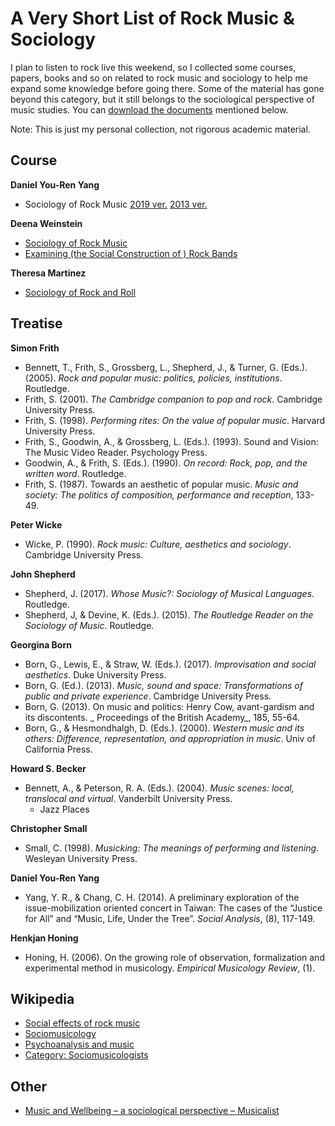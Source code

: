 # A Very Short List of Rock Music & Sociology

I plan to listen to rock live this weekend, so I collected some courses, papers, books and so on related to rock music and sociology to help me expand some knowledge before going there. Some of the material has gone beyond this category, but it still belongs to the sociological perspective of music studies. You can [download the documents](https://github.com/DeSociologue/A-Very-Short-List-of-Rock-Music-Sociology/tree/master/Files) mentioned below.

Note: This is just my personal collection, not rigorous academic material. 


## Course
**Daniel You-Ren Yang**
- Sociology of Rock Music [2019 ver.](http://teacher.thu.edu.tw/102/teac2_desc/outline4/print_outline.php?setyear=108&setterm=1&curr_code=3193&ss_sysid=otr) [2013 ver.](https://soc.thu.edu.tw/courses/u101-2.files/5053.pdf)

**Deena Weinstein**
- [Sociology of Rock Music](https://condor.depaul.edu/~dweinste/rock/)
- [Examining (the Social Construction of ) Rock Bands](https://condor.depaul.edu/~dweinste/rockbands/)

**Theresa Martinez**
- [Sociology of Rock and Roll](https://soc.utah.edu/courses1/syllabi/spring-2013/martinez-3041-001-soc-of-rock-and-roll-Sp13-web.pdf)

## Treatise
**Simon Frith**
- Bennett, T., Frith, S., Grossberg, L., Shepherd, J., & Turner, G. (Eds.). (2005). _Rock and popular music: politics, policies, institutions_. Routledge. 
- Frith, S. (2001). _The Cambridge companion to pop and rock_. Cambridge University Press.
- Frith, S. (1998). _Performing rites: On the value of popular music_. Harvard University Press.
- Frith, S., Goodwin, A., & Grossberg, L. (Eds.). (1993). Sound and Vision: The Music Video Reader. Psychology Press.
- Goodwin, A., & Frith, S. (Eds.). (1990). _On record: Rock, pop, and the written word_. Routledge. 
- Frith, S. (1987). Towards an aesthetic of popular music. _Music and society: The politics of composition, performance and reception_, 133-49. 

**Peter Wicke**
- Wicke, P. (1990). _Rock music: Culture, aesthetics and sociology_. Cambridge University Press. 

**John Shepherd**
- Shepherd, J. (2017). _Whose Music?: Sociology of Musical Languages_. Routledge.
- Shepherd, J, & Devine, K. (Eds.). (2015). _The Routledge Reader on the Sociology of Music_. Routledge.

**Georgina Born**
- Born, G., Lewis, E., & Straw, W. (Eds.). (2017). _Improvisation and social aesthetics_. Duke University Press.
- Born, G. (Ed.). (2013). _Music, sound and space: Transformations of public and private experience_. Cambridge University Press. 
- Born, G. (2013). On music and politics: Henry Cow, avant-gardism and its discontents. _ Proceedings of the British Academy_, 185, 55-64. 
- Born, G., & Hesmondhalgh, D. (Eds.). (2000). _Western music and its others: Difference, representation, and appropriation in music_. Univ of California Press. 

**Howard S. Becker**
- Bennett, A., & Peterson, R. A. (Eds.). (2004). _Music scenes: local, translocal and virtual_. Vanderbilt University Press.
	- Jazz Places 

**Christopher Small**
- Small, C. (1998). _Musicking: The meanings of performing and listening_. Wesleyan University Press. 

**Daniel You-Ren Yang**
- Yang, Y. R., & Chang, C. H. (2014). A preliminary exploration of the issue-mobilization oriented concert in Taiwan: The cases of the “Justice for All” and “Music, Life, Under the Tree”. _Social Analysis_, (8), 117-149.

**Henkjan Honing**
- Honing, H. (2006). On the growing role of observation, formalization and experimental method in musicology. _Empirical Musicology Review_, (1).

## Wikipedia
- [Social effects of rock music](https://en.wikipedia.org/wiki/Social_effects_of_rock_music)
- [Sociomusicology](https://en.wikipedia.org/wiki/Sociomusicology)
- [Psychoanalysis and music](https://en.wikipedia.org/wiki/Psychoanalysis_and_music)
- [Category: Sociomusicologists](https://en.wikipedia.org/wiki/Category:Sociomusicologists)

## Other
- [Music and Wellbeing – a sociological perspective – Musicalist](https://musicalist.hypotheses.org/428)
